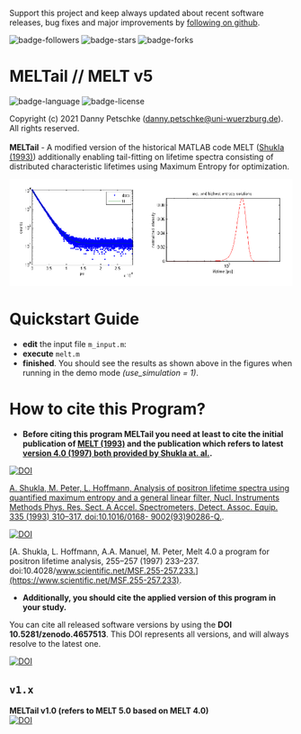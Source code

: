 Support this project and keep always updated about recent software releases, bug fixes and major improvements by [following on github](https://github.com/dpscience?tab=followers).

![badge-followers](https://img.shields.io/github/followers/dpscience?style=social)
![badge-stars](https://img.shields.io/github/stars/dpscience/MELTail?style=social)
![badge-forks](https://img.shields.io/github/forks/dpscience/MELTail?style=social)

# MELTail // MELT v5

![badge-language](https://img.shields.io/badge/language-Matlab-blue)
![badge-license](https://img.shields.io/badge/license-none-blue)

Copyright (c) 2021 Danny Petschke (danny.petschke@uni-wuerzburg.de). All rights reserved.<br><br>
<b>MELTail</b> - A modified version of the historical MATLAB code MELT ([Shukla (1993)](https://www.sciencedirect.com/science/article/abs/pii/016890029390286Q)) additionally enabling tail-fitting on lifetime spectra consisting of distributed characteristic lifetimes using Maximum Entropy for optimization.<br>

![demo](/images/demo.png)

# Quickstart Guide

* <b>edit</b> the input file `m_input.m`:
* <b>execute</b> `melt.m`<br>
* <b>finished</b>. You should see the results as shown above in the figures when running in the demo mode <i>(use_simulation = 1)</i>.

# How to cite this Program?

* <b>Before citing this program <b>MELTail</b> you need at least to cite the initial publication of [MELT (1993)](https://www.sciencedirect.com/science/article/abs/pii/016890029390286Q) and the publication which refers to latest [version 4.0 (1997) both provided by Shukla at. al.](https://www.scientific.net/MSF.255-257.233).</b>

[![DOI](https://img.shields.io/badge/DOI-10.1016/0168--9002(93)90282--M-yellowgreen)](https://www.sciencedirect.com/science/article/abs/pii/016890029390286Q)

[A. Shukla, M. Peter, L. Hoffmann, Analysis of positron lifetime spectra using quantified
maximum entropy and a general linear filter, Nucl. Instruments Methods Phys. Res. Sect. A
Accel. Spectrometers, Detect. Assoc. Equip. 335 (1993) 310–317. doi:10.1016/0168-
9002(93)90286-Q.](https://www.sciencedirect.com/science/article/abs/pii/016890029390286Q).

[![DOI](https://img.shields.io/badge/DOI-10.4028/www.scientific.net/MSF.255--257.233-yellowgreen)](https://www.scientific.net/MSF.255-257.233)

[A. Shukla, L. Hoffmann, A.A. Manuel, M. Peter, Melt 4.0 a program for positron lifetime analysis,
255–257 (1997) 233–237. doi:10.4028/www.scientific.net/MSF.255-257.233.](https://www.scientific.net/MSF.255-257.233).

* <b>Additionally, you should cite the applied version of this program in your study.</b><br>

You can cite all released software versions by using the <b>DOI 10.5281/zenodo.4657513</b>. This DOI represents all versions, and will always resolve to the latest one.<br>

[![DOI](https://zenodo.org/badge/DOI/10.5281/zenodo.4657514.svg)](https://doi.org/10.5281/zenodo.4657514)

## ``v1.x``
<b>MELTail v1.0 (refers to MELT 5.0 based on MELT 4.0)</b><br>[![DOI](https://zenodo.org/badge/DOI/10.5281/zenodo.4657514.svg)](https://doi.org/10.5281/zenodo.4657514)<br>
